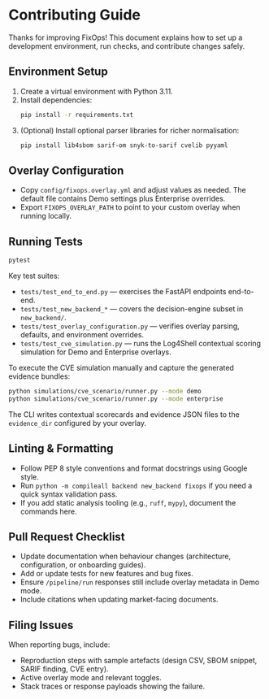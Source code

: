 # Contributing Guide

Thanks for improving FixOps! This document explains how to set up a development environment, run
checks, and contribute changes safely.

## Environment Setup

1. Create a virtual environment with Python 3.11.
2. Install dependencies:
   ```bash
   pip install -r requirements.txt
   ```
3. (Optional) Install optional parser libraries for richer normalisation:
   ```bash
   pip install lib4sbom sarif-om snyk-to-sarif cvelib pyyaml
   ```

## Overlay Configuration

- Copy `config/fixops.overlay.yml` and adjust values as needed. The default file contains Demo settings
  plus Enterprise overrides.
- Export `FIXOPS_OVERLAY_PATH` to point to your custom overlay when running locally.

## Running Tests

```bash
pytest
```

Key test suites:

- `tests/test_end_to_end.py` — exercises the FastAPI endpoints end-to-end.
- `tests/test_new_backend_*` — covers the decision-engine subset in `new_backend/`.
- `tests/test_overlay_configuration.py` — verifies overlay parsing, defaults, and environment overrides.
- `tests/test_cve_simulation.py` — runs the Log4Shell contextual scoring simulation for Demo and Enterprise overlays.

To execute the CVE simulation manually and capture the generated evidence bundles:

```bash
python simulations/cve_scenario/runner.py --mode demo
python simulations/cve_scenario/runner.py --mode enterprise
```

The CLI writes contextual scorecards and evidence JSON files to the `evidence_dir` configured by your overlay.

## Linting & Formatting

- Follow PEP 8 style conventions and format docstrings using Google style.
- Run `python -m compileall backend new_backend fixops` if you need a quick syntax validation pass.
- If you add static analysis tooling (e.g., `ruff`, `mypy`), document the commands here.

## Pull Request Checklist

- Update documentation when behaviour changes (architecture, configuration, or onboarding guides).
- Add or update tests for new features and bug fixes.
- Ensure `/pipeline/run` responses still include overlay metadata in Demo mode.
- Include citations when updating market-facing documents.

## Filing Issues

When reporting bugs, include:

- Reproduction steps with sample artefacts (design CSV, SBOM snippet, SARIF finding, CVE entry).
- Active overlay mode and relevant toggles.
- Stack traces or response payloads showing the failure.
